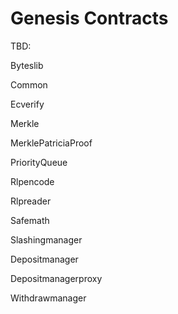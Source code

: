 # Genesis Contracts

TBD:

Byteslib

Common

Ecverify

Merkle

MerklePatriciaProof

PriorityQueue

Rlpencode

Rlpreader

Safemath

Slashingmanager

Depositmanager

Depositmanagerproxy

Withdrawmanager
